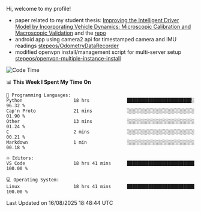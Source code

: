 Hi, welcome to my profile!

* paper related to my student thesis: [Improving the Intelligent Driver Model by Incorporating Vehicle Dynamics: Microscopic Calibration and Macroscopic Validation](https://doi.org/10.48550/arXiv.2408.03722) and the [repo](https://github.com/stepeos/pycarmodel_calibration)
* android app using camera2 api for timestamped camera and IMU readings [stepeos/OdometryDataRecorder](https://github.com/stepeos/OdometryDataRecorder)
* modified openvpn install/management script for multi-server setup [stepeos/openvpn-multiple-instance-install](https://github.com/stepeos/openvpn-multiple-instance-install)

<!--START_SECTION:waka-->
![Code Time](http://img.shields.io/badge/Code%20Time-2%2C163%20hrs%2022%20mins-blue)

📊 **This Week I Spent My Time On** 

```text
💬 Programming Languages: 
Python                   18 hrs              ████████████████████████░   96.32 % 
Cap'n Proto              21 mins             ░░░░░░░░░░░░░░░░░░░░░░░░░   01.90 % 
Other                    13 mins             ░░░░░░░░░░░░░░░░░░░░░░░░░   01.24 % 
C                        2 mins              ░░░░░░░░░░░░░░░░░░░░░░░░░   00.21 % 
Markdown                 1 min               ░░░░░░░░░░░░░░░░░░░░░░░░░   00.18 % 

🔥 Editors: 
VS Code                  18 hrs 41 mins      █████████████████████████   100.00 % 

💻 Operating System: 
Linux                    18 hrs 41 mins      █████████████████████████   100.00 % 
```


 Last Updated on 16/08/2025 18:48:44 UTC
<!--END_SECTION:waka-->

